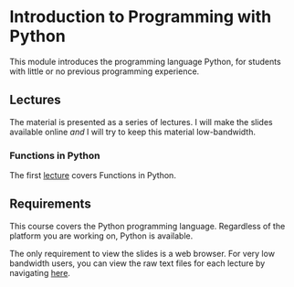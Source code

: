 # Introduction to Programming with Python

This module introduces the programming language Python, for students with little 
or no previous programming experience.


## Lectures

The material is presented as a series of lectures.
I will make the slides available online *and* I will try to keep this material low-bandwidth.


### Functions in Python

The first [lecture](lectures/lecture1/) covers Functions in Python.



## Requirements

This course covers the Python programming language. 
Regardless of the platform you are working on, Python is available.

The only requirement to view the slides is a web browser. 
For very low bandwidth users, you can view the raw text files for each lecture
by navigating [here](https://github.com/uea-teaching/python-introduction/tree/gh-pages).
